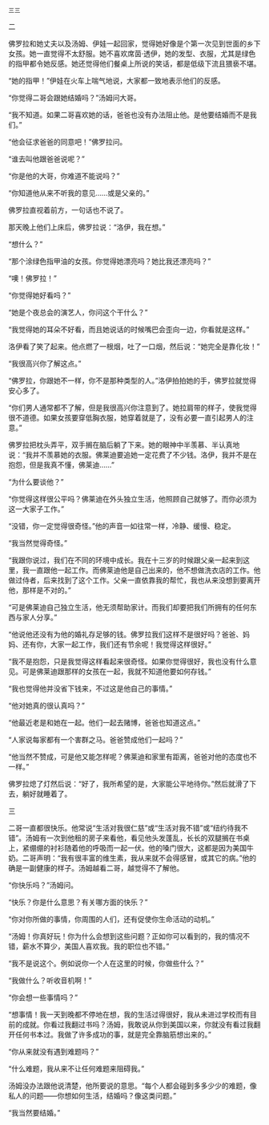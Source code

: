     三三 

   二

   佛罗拉和她丈夫以及汤姆、伊娃一起回家，觉得她好像是个第一次见到世面的乡下女孩。她一直觉得不太舒服。她不喜欢席茵·透伊，她的发型、衣服，尤其是绿色的指甲都令她反感。她还觉得他们餐桌上所说的笑话，都是低级下流且猥亵不堪。

   “她的指甲！”伊娃在火车上喘气地说，大家都一致地表示他们的反感。

   “你觉得二哥会跟她结婚吗？”汤姆问大哥。

   “我不知道。如果二哥喜欢她的话，爸爸也没有办法阻止他。是他要结婚而不是我们。”

   “他会征求爸爸的同意吧！”佛罗拉问。

   “谁去叫他跟爸爸说呢？”

   “你是他的大哥，你难道不能说吗？”

   “你知道他从来不听我的意见……或是父亲的。”

   佛罗拉直视着前方，一句话也不说了。

   那天晚上他们上床后，佛罗拉说：“洛伊，我在想。”

   “想什么？”

   “那个涂绿色指甲油的女孩。你觉得她漂亮吗？她比我还漂亮吗？”

   “噢！佛罗拉！”

   “你觉得她好看吗？”

   “她是个夜总会的演艺人，你问这个干什么？”

   “我觉得她的耳朵不好看，而且她说话的时候嘴巴会歪向一边，你看就是这样。”

   洛伊看了笑了起来。他点燃了一根烟，吐了一口烟，然后说：“她完全是靠化妆！”

   “我很高兴你了解这点。”

   “佛罗拉，你跟她不一样，你不是那种类型的人。”洛伊拍拍她的手，佛罗拉就觉得安心多了。

   “你们男人通常都不了解，但是我很高兴你注意到了。她拉肩带的样子，使我觉得很不道德。如果女孩要穿低胸衣服，她穿着就是了，没有必要一直引起男人的注意。”

   佛罗拉把枕头弄平，双手搁在脑后躺了下来。她的眼神中半羡慕、半认真地说：“我并不羡慕她的衣服。佛莱迪要追她一定花费了不少钱。洛伊，我并不是在抱怨，但是我真不懂，佛莱迪……”

   “为什么要谈他？”

   “你觉得这样很公平吗？佛莱迪在外头独立生活，他照顾自己就够了。而你必须为这一大家子工作。”

   “没错，你一定觉得很奇怪。”他的声音一如往常一样，冷静、缓慢、稳定。

   “我当然觉得奇怪。”

   “我跟你说过，我们在不同的环境中成长。我在十三岁的时候跟父亲一起来到这里，我一直跟他一起工作。而佛莱迪他是自己出来的，他不想做洗衣店的工作。他做过侍者，后来找到了这个工作。父亲一直依靠我的帮忙，我也从来没想到要离开他，那样是不对的。”

   “可是佛莱迪自己独立生活，他无须帮助家计。而我们却要把我们所拥有的任何东西与家人分享。”

   “他说他还没有为他的婚礼存足够的钱。佛罗拉我们这样不是很好吗？爸爸、妈妈、还有你，大家一起工作，我们还有节余呢！我觉得这样很好。”

   “我不是抱怨，只是我觉得这样看起来很奇怪。如果你觉得很好，我也没有什么意见。可是佛莱迪跟那样的女孩在一起，我就不知道他要如何存钱。”

   “我也觉得他并没省下钱来，不过这是他自己的事情。”

   “他对她真的很认真吗？”

   “他最近老是和她在一起。他们一起去赌博，爸爸也知道这点。”

   “人家说每家都有一个害群之马。爸爸赞成他们一起吗？”

   “他当然不赞成，可是他又能怎样呢？佛莱迪和家里有距离，爸爸对他的态度也不一样。”

   佛罗拉熄了灯然后说：“好了，我所希望的是，大家能公平地待你。”然后就滑了下去，躺好就睡着了。

   三

   二哥一直都很快乐。他常说“生活对我很仁慈”或“生活对我不错”或“纽约待我不错”。汤姆有一次到他租的房子来看他，看见他头发蓬乱，长长的双腿搁在书桌上，紧绷绷的衬衫随着他的呼吸而一起一伏。他的嗓门很大，这都是因为美国牛奶。二哥声明：“我有很丰富的维生素，我从来就不会得感冒，或其它的病。”他的确是一副健康的样子。汤姆越看二哥，越觉得不了解他。

   “你快乐吗？”汤姆问。

   “快乐？你是什么意思？有关哪方面的快乐？”

   “你对你所做的事情，你周围的人们，还有促使你生命活动的动机。”

   “汤姆！你真好玩！你为什么会想到这些问题？正如你可以看到的，我的情况不错，薪水不算少，美国人喜欢我。我的职位也不错。”

   “我不是说这个。例如说你一个人在这里的时候，你做些什么？”

   “我做什么？听收音机啊！”

   “你会想一些事情吗？”

   “想事情！我一天到晚都不停地在想，我的生活过得很好，我从未进过学校而有目前的成就。你看过我翻过书吗？汤姆，我敢说从你到美国以来，你就没有看过我翻开任何书本过。我做了许多成功的事，就是完全靠脑筋想出来的。”

   “你从来就没有遇到难题吗？”

   “什么难题，我从来不让任何难题来阻碍我。”

   汤姆没办法跟他说清楚，他所要说的意思。“每个人都会碰到多多少少的难题，像私人的问题——你想如何生活，结婚吗？像这类问题。”

   “我当然要结婚。”

